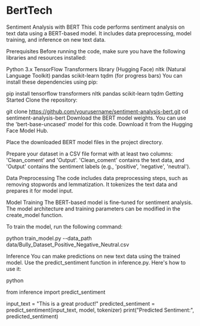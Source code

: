 # BertTech
Sentiment Analysis with BERT
This code performs sentiment analysis on text data using a BERT-based model. It includes data preprocessing, model training, and inference on new text data.

Prerequisites
Before running the code, make sure you have the following libraries and resources installed:

Python 3.x
TensorFlow
Transformers library (Hugging Face)
nltk (Natural Language Toolkit)
pandas
scikit-learn
tqdm (for progress bars)
You can install these dependencies using pip:


pip install tensorflow transformers nltk pandas scikit-learn tqdm
Getting Started
Clone the repository:

git clone https://github.com/yourusername/sentiment-analysis-bert.git
cd sentiment-analysis-bert
Download the BERT model weights. You can use the 'bert-base-uncased' model for this code. Download it from the Hugging Face Model Hub.

Place the downloaded BERT model files in the project directory.

Prepare your dataset in a CSV file format with at least two columns: 'Clean_coment' and 'Output'. 'Clean_coment' contains the text data, and 'Output' contains the sentiment labels (e.g., 'positive', 'negative', 'neutral').

Data Preprocessing
The code includes data preprocessing steps, such as removing stopwords and lemmatization. It tokenizes the text data and prepares it for model input.

Model Training
The BERT-based model is fine-tuned for sentiment analysis. The model architecture and training parameters can be modified in the create_model function.

To train the model, run the following command:


python train_model.py --data_path data/Bully_Dataset_Positive_Negative_Neutral.csv

Inference
You can make predictions on new text data using the trained model. Use the predict_sentiment function in inference.py. Here's how to use it:

python

from inference import predict_sentiment

input_text = "This is a great product!"
predicted_sentiment = predict_sentiment(input_text, model, tokenizer)
print("Predicted Sentiment:", predicted_sentiment)
